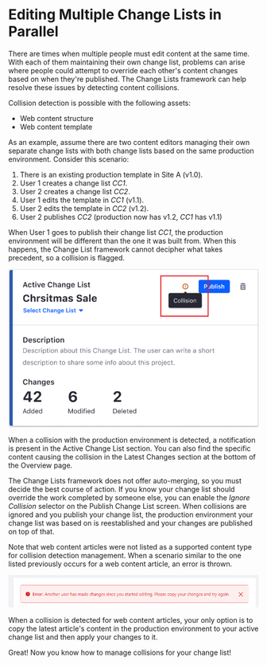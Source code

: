 # Editing Multiple Change Lists in Parallel

There are times when multiple people must edit content at the same time. With
each of them maintaining their own change list, problems can arise where people
could attempt to override each other's content changes based on when they're
published. The Change Lists framework can help resolve these issues by detecting
content collisions.

Collision detection is possible with the following assets:

- Web content structure
- Web content template

As an example, assume there are two content editors managing their own separate
change lists with both change lists based on the same production environment.
Consider this scenario:

1.  There is an existing production template in Site A (v1.0).
2.  User 1 creates a change list *CC1*.
3.  User 2 creates a change list *CC2*.
4.  User 1 edits the template in *CC1* (v1.1).
5.  User 2 edits the template in *CC2* (v1.2).
6.  User 2 publishes *CC2* (production now has v1.2, *CC1* has v1.1)

When User 1 goes to publish their change list *CC1*, the production environment
will be different than the one it was built from. When this happens, the Change
List framework cannot decipher what takes precedent, so a collision is flagged.

![Figure 1: Your Active Change List section displays a collision notification.](../../../images/collision-detection.png)

When a collision with the production environment is detected, a notification is
present in the Active Change List section. You can also find the specific
content causing the collision in the Latest Changes section at the bottom of the
Overview page.

The Change Lists framework does not offer auto-merging, so you must decide the
best course of action. If you know your change list should override the work
completed by someone else, you can enable the *Ignore Collision* selector on the
Publish Change List screen. When collisions are ignored and you publish your
change list, the production environment your change list was based on is
reestablished and your changes are published on top of that.

Note that web content articles were not listed as a supported content type for
collision detection management. When a scenario similar to the one listed
previously occurs for a web content article, an error is thrown.

![Figure 2: You cannot ignore collisions or leverage its pre-detection features.](../../../images/error-for-multi-user-edits.png)

When a collision is detected for web content articles, your only option is to
copy the latest article's content in the production environment to your active
change list and then apply your changes to it.

Great! Now you know how to manage collisions for your change list!
